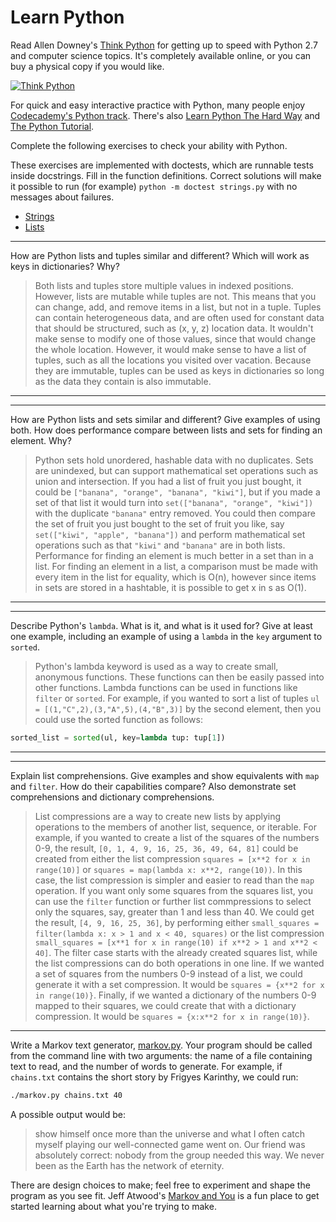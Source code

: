 # Learn Python

Read Allen Downey's [Think Python](http://www.greenteapress.com/thinkpython/) for getting up to speed with Python 2.7 and computer science topics. It's completely available online, or you can buy a physical copy if you would like.

[![Think Python](img/think_python.png)](http://www.greenteapress.com/thinkpython/)

For quick and easy interactive practice with Python, many people enjoy [Codecademy's Python track](http://www.codecademy.com/en/tracks/python). There's also [Learn Python The Hard Way](http://learnpythonthehardway.org/book/) and [The Python Tutorial](https://docs.python.org/2/tutorial/).

Complete the following exercises to check your ability with Python.

These exercises are implemented with doctests, which are runnable tests inside docstrings. Fill in the function definitions. Correct solutions will make it possible to run (for example) `python -m doctest strings.py` with no messages about failures.

 * [Strings](python/strings.py)
 * [Lists](python/lists.py)


---

How are Python lists and tuples similar and different? Which will work as keys in dictionaries? Why?

> Both lists and tuples store multiple values in indexed positions. However, lists are mutable while tuples are not. This means that you can change, add, and remove items in a list, but not in a tuple. Tuples can contain heterogeneous data, and are often used for constant data that should be structured, such as (x, y, z) location data. It wouldn't make sense to modify one of those values, since that would change the whole location. However, it would make sense to have a list of tuples, such as all the locations you visited over vacation. Because they are immutable, tuples can be used as keys in dictionaries so long as the data they contain is also immutable. 

---


---

How are Python lists and sets similar and different? Give examples of using both. How does performance compare between lists and sets for finding an element. Why?

> Python sets hold unordered, hashable data with no duplicates. Sets are unindexed, but can support mathematical set operations such as union and intersection. If you had a list of fruit you just bought, it could be `["banana", "orange", "banana", "kiwi"]`, but if you made a set of that list it would turn into `set(["banana", "orange", "kiwi"])` with the duplicate `"banana"` entry removed. You could then compare the set of fruit you just bought to the set of fruit you like, say `set(["kiwi", "apple", "banana"])` and perform mathematical set operations such as that `"kiwi"` and `"banana"` are in both lists. Performance for finding an element is much better in a set than in a list. For finding an element in a list, a comparison must be made with every item in the list for equality, which is O(n), however since items in sets are stored in a hashtable, it is possible to get x in s as O(1).
---


---

Describe Python's `lambda`. What is it, and what is it used for? Give at least one example, including an example of using a `lambda` in the `key` argument to `sorted`.

> Python's lambda keyword is used as a way to create small, anonymous functions. These functions can then be easily passed into other functions. Lambda functions can be used in functions like `filter` or `sorted`. For example, if you wanted to sort a list of tuples `ul = [(1,"C",2),(3,"A",5),(4,"B",3)]` by the second element, then you could use the sorted function as follows:

```python
sorted_list = sorted(ul, key=lambda tup: tup[1])
```
---


---

Explain list comprehensions. Give examples and show equivalents with `map` and `filter`. How do their capabilities compare? Also demonstrate set comprehensions and dictionary comprehensions.

> List compressions are a way to create new lists by applying operations to the members of another list, sequence, or iterable. For example, if you wanted to create a list of the squares of the numbers 0-9, the result, `[0, 1, 4, 9, 16, 25, 36, 49, 64, 81]` could be created from either the list compression `squares = [x**2 for x in range(10)]` or `squares = map(lambda x: x**2, range(10))`. In this case, the list compression is simpler and easier to read than the `map` operation. 
> If you want only some squares from the squares list, you can use the `filter` function or further list commpressions to select only the squares, say, greater than 1 and less than 40. We could get the result, `[4, 9, 16, 25, 36]`, by performing either `small_squares = filter(lambda x: x > 1 and x < 40, squares)` or the list compression `small_squares = [x**1 for x in range(10) if x**2 > 1 and x**2 < 40]`. The filter case starts with the already created squares list, while the list compressions can do both operations in one line. 
> If we wanted a set of squares from the numbers 0-9 instead of a list, we could generate it with a set compression. It would be `squares = {x**2 for x in range(10)}`.
> Finally, if we wanted a dictionary of the numbers 0-9 mapped to their squares, we could create that with a dictionary compression. It would be `squares = {x:x**2 for x in range(10)}`.

---


Write a Markov text generator, [markov.py](python/markov.py). Your program should be called from the command line with two arguments: the name of a file containing text to read, and the number of words to generate. For example, if `chains.txt` contains the short story by Frigyes Karinthy, we could run:

```bash
./markov.py chains.txt 40
```

A possible output would be:

> show himself once more than the universe and what I often catch myself playing our well-connected game went on. Our friend was absolutely correct: nobody from the group needed this way. We never been as the Earth has the network of eternity.

There are design choices to make; feel free to experiment and shape the program as you see fit. Jeff Atwood's [Markov and You](http://blog.codinghorror.com/markov-and-you/) is a fun place to get started learning about what you're trying to make.